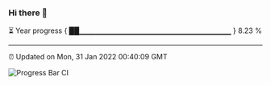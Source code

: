 ### Hi there 👋

⏳ Year progress { ██▁▁▁▁▁▁▁▁▁▁▁▁▁▁▁▁▁▁▁▁▁▁▁▁▁▁▁▁ } 8.23 %

---

⏰ Updated on Mon, 31 Jan 2022 00:40:09 GMT

![Progress Bar CI](https://github.com/liununu/liununu/workflows/Progress%20Bar%20CI/badge.svg)
